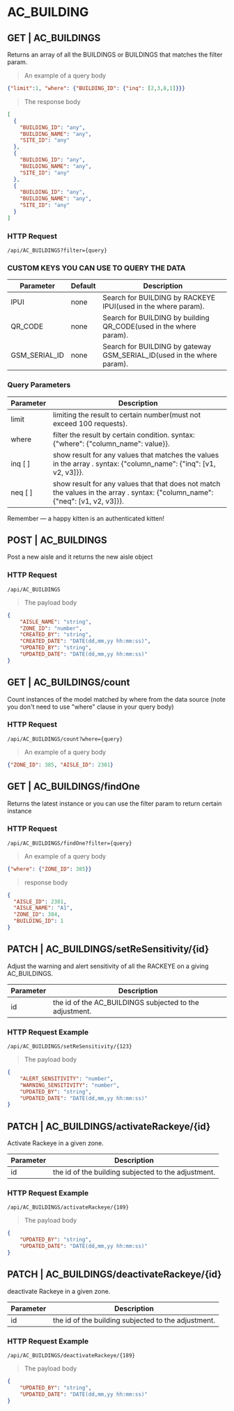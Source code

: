 # AC_BUILDING  

## GET | AC_BUILDINGS
Returns an array of all the BUILDINGS or BUILDINGS that matches the filter param.

> An example of a query body

```json 
{"limit":1, "where": {"BUILDING_ID": {"inq": [2,3,8,1]}}}

```
> The response body

```json
[
  {
    "BUILDING_ID": "any",
    "BUILDING_NAME": "any",
    "SITE_ID": "any"
  },
  {
    "BUILDING_ID": "any",
    "BUILDING_NAME": "any",
    "SITE_ID": "any"
  },
  {
    "BUILDING_ID": "any",
    "BUILDING_NAME": "any",
    "SITE_ID": "any"
  }
]
```

### HTTP Request

`/api/AC_BUILDINGS?filter={query}`

### CUSTOM KEYS YOU CAN USE TO QUERY THE DATA
Parameter | Default | Description
--------- | ------- | -----------
IPUI | none | Search for BUILDING by RACKEYE IPUI(used in the where param).
QR_CODE | none | Search for BUILDING by building QR_CODE(used in the where param).
GSM_SERIAL_ID | none | Search for BUILDING by gateway GSM_SERIAL_ID(used in the where param).

### Query Parameters

Parameter | Description
--------- | -----------
limit | limiting the result to certain number(must not exceed 100 requests).
where | 	filter the result by certain condition. syntax: {"where": {"column_name": value}}.
inq [ ]| show result for any values that matches the values in the array . syntax: {"column_name": {"inq": [v1, v2, v3]}}.
neq [ ]| show result for any values that that does not match the values in the array . syntax: {"column_name": {"neq": [v1, v2, v3]}}.


<aside class="success">
Remember — a happy kitten is an authenticated kitten!
</aside>

## POST | AC_BUILDINGS
Post a new aisle and it returns the new aisle object

### HTTP Request

`/api/AC_BUILDINGS`

> The payload body

```json
{
    "AISLE_NAME": "string",
    "ZONE_ID": "number",
    "CREATED_BY": "string",
    "CREATED_DATE": "DATE(dd,mm,yy hh:mm:ss)",
    "UPDATED_BY": "string",
    "UPDATED_DATE": "DATE(dd,mm,yy hh:mm:ss)"
}
```
## GET | AC_BUILDINGS/count
Count instances of the model matched by where from the data source (note you don't need to use "where" clause in your query body)

### HTTP Request

`/api/AC_BUILDINGS/count?where={query}`

> An example of a query body

```json 
{"ZONE_ID": 385, "AISLE_ID": 2381}

```

## GET | AC_BUILDINGS/findOne
Returns the latest instance or you can use the filter param to return certain instance

### HTTP Request

`/api/AC_BUILDINGS/findOne?filter={query}`

> An example of a query body

```json 
{"where": {"ZONE_ID": 385}}

```

> response body

```json
{
  "AISLE_ID": 2381,
  "AISLE_NAME": "A1",
  "ZONE_ID": 384,
  "BUILDING_ID": 1
}
```

## PATCH | AC_BUILDINGS/setReSensitivity/{id}
Adjust the warning and alert sensitivity of all the RACKEYE on a giving AC_BUILDINGS.

Parameter | Description
--------- | -----------
id | the id of the AC_BUILDINGS subjected to the adjustment.

 
### HTTP Request Example
`/api/AC_BUILDINGS/setReSensitivity/{123}`  
> The payload body  

```json
{
    "ALERT_SENSITIVITY": "number",
    "WARNING_SENSITIVITY": "number",
    "UPDATED_BY": "string",
    "UPDATED_DATE": "DATE(dd,mm,yy hh:mm:ss)"
}
```

## PATCH | AC_BUILDINGS/activateRackeye/{id}
Activate Rackeye in a given zone.

Parameter | Description
--------- | -----------
id | the id of the building subjected to the adjustment.

 
### HTTP Request Example
`/api/AC_BUILDINGS/activateRackeye/{189}`  
> The payload body  

```json
{
    "UPDATED_BY": "string",
    "UPDATED_DATE": "DATE(dd,mm,yy hh:mm:ss)"
}
```
## PATCH | AC_BUILDINGS/deactivateRackeye/{id}
deactivate Rackeye in a given zone.

Parameter | Description
--------- | -----------
id | the id of the building subjected to the adjustment.

 
### HTTP Request Example
`/api/AC_BUILDINGS/deactivateRackeye/{189}`  
> The payload body  

```json
{
    "UPDATED_BY": "string",
    "UPDATED_DATE": "DATE(dd,mm,yy hh:mm:ss)"
}
```